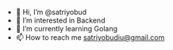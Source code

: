 - 👋 Hi, I’m @satriyobud
- 👀 I’m interested in Backend
- 🌱 I’m currently learning Golang 
- 📫 How to reach me satriyobudiu@gmail.com

<!---
satriyobud/satriyobud is a ✨ special ✨ repository because its `README.md` (this file) appears on your GitHub profile.
You can click the Preview link to take a look at your changes.
--->
